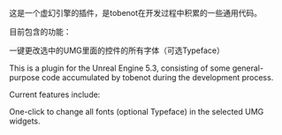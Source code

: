 这是一个虚幻引擎的插件，是tobenot在开发过程中积累的一些通用代码。

目前包含的功能：

一键更改选中的UMG里面的控件的所有字体（可选Typeface）

This is a plugin for the Unreal Engine 5.3, consisting of some general-purpose code accumulated by tobenot during the development process. 

Current features include:

One-click to change all fonts (optional Typeface) in the selected UMG widgets.
